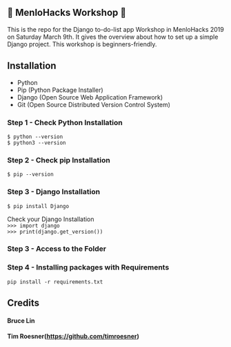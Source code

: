 ## :wrench: MenloHacks Workshop :hammer:

This is the repo for the Django to-do-list app Workshop in MenloHacks 2019 on Saturday March 9th.
It gives the overview about how to set up a simple Django project. This workshop is beginners-friendly.

## Installation
* Python
* Pip (Python Package Installer)
* Django (Open Source Web Application Framework)
* Git (Open Source Distributed Version Control System)

### Step 1 - Check Python Installation<br>
`$ python --version`<br>
`$ python3 --version`

### Step 2 - Check pip Installation<br>
`$ pip --version`

### Step 3 - Django Installation
`$ pip install Django`

Check your Django Installation<br>
`>>> import django`<br>
`>>> print(django.get_version())`<br>

### Step 3 - Access to the Folder

### Step 4 - Installing packages with Requirements
`pip install -r requirements.txt`


## Credits

#### Bruce Lin
#### Tim Roesner(https://github.com/timroesner)

